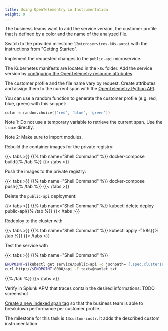 ```yaml
---
title: Using OpenTelementry in Instrumentation
weight: 9
---
```

The business teams want to add the service version, the customer profile that is defined by a color and the name of the analyzed file.

Switch to the provided milestone `12microservices-k8s-autoi` with the instructions from "Getting Started".

Implement the requested changes to the `public-api` microservice.

The Kubernetes manifests are located in the `k8s` folder. Add the service version by [configuring the OpenTelemetry resource attributes][splunk-py-otel-cfg].

The customer profile and the file name vary by request. Create attributes and assign them to the current span with the [OpenTelemetry Python API][otel-py-api].

[splunk-py-otel-cfg]: https://github.com/signalfx/splunk-otel-python/blob/main/docs/advanced-config.md#trace-configuration

[otel-py-api]: https://opentelemetry-python.readthedocs.io/en/stable/faq-and-cookbook.html

You can use a random function to generate the customer profile (e.g. red, blue, green) with this snippet:

```python
color = random.choice(['red', 'blue', 'green'])
```

Note 1: Do not use a temporary variable to retrieve the current span. Use the `trace` directly.

Note 2: Make sure to import modules.

Rebuild the container images for the private registry:

{{< tabs >}}
{{% tab name="Shell Command" %}}
docker-compose build{{% /tab %}}
{{< /tabs >}}

Push the images to the private registry:

{{< tabs >}}
{{% tab name="Shell Command" %}}
docker-compose push{{% /tab %}}
{{< /tabs >}}

Delete the `public-api` deployment:

{{< tabs >}}
{{% tab name="Shell Command" %}}
kubectl delete deploy public-api{{% /tab %}}
{{< /tabs >}}

Redeploy to the cluster with

{{< tabs >}}
{{% tab name="Shell Command" %}}
kubectl apply -f k8s{{% /tab %}}
{{< /tabs >}}

Test the service with

{{< tabs >}}
{{% tab name="Shell Command" %}}

``` bash
ENDPOINT=$(kubectl get service/public-api -o jsonpath='{.spec.clusterIP}')
curl http://$ENDPOINT:8000/api -F text=@hamlet.txt
```

{{% /tab %}}
{{< /tabs >}}

Verify in Splunk APM that traces contain the desired informations: TODO screenshot

[Create a new indexed span tag][index-span-tag] so that the business team is able to breakdown performance per customer profile.

The milestone for this task is `13custom-instr`. It adds the described custom instrumentation.

[index-span-tag]: (https://docs.splunk.com/Observability/apm/span-tags/index-span-tags.html#index-a-new-span-tag)
